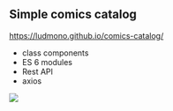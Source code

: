 ## Simple comics catalog
https://ludmono.github.io/comics-catalog/

- class components
- ES 6 modules
- Rest API
- axios

![](https://user-images.githubusercontent.com/100684866/160227515-7aa7477e-44fd-49e6-a53d-461dee5fc145.png)
